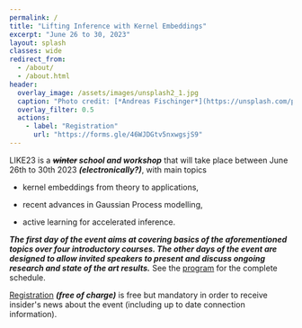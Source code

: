 ```yaml
---
permalink: /
title: "Lifting Inference with Kernel Embeddings"
excerpt: "June 26 to 30, 2023"
layout: splash
classes: wide
redirect_from: 
  - /about/
  - /about.html
header:
  overlay_image: /assets/images/unsplash2_1.jpg
  caption: "Photo credit: [*Andreas Fischinger*](https://unsplash.com/photos/xosBoKRT0qE)"
  overlay_filter: 0.5
  actions:
    - label: "Registration"
      url: "https://forms.gle/46WJDGtv5nxwgsjS9"
---
```


LIKE23 is a ***~~winter~~ school and workshop*** that will take place between June 26th to 30th 2023 ***(electronically?)***, with main topics

  *  kernel embeddings from theory to applications,   

  *  recent advances in Gaussian Process modelling,  

  *  active learning for accelerated inference. 

***The first day of the event aims at covering basics of the aforementioned topics over four introductory courses. The other days of the event are designed to allow invited speakers to present and discuss ongoing research and state of the art results.*** See the [program](/program) for the complete schedule.

[Registration](foo) ***(free of charge)*** is free but mandatory in order to receive insider's news about the event (including up to date connection information).
